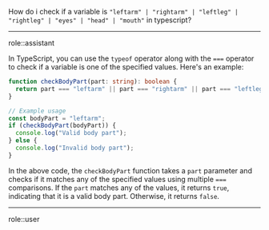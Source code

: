 
How do i check if a variable is `"leftarm" | "rightarm" | "leftleg" | "rightleg" | "eyes" | "head" | "mouth"` in typescript?

<hr class="__chatgpt_plugin">

role::assistant

In TypeScript, you can use the `typeof` operator along with the `===` operator to check if a variable is one of the specified values. Here's an example:

```typescript
function checkBodyPart(part: string): boolean {
  return part === "leftarm" || part === "rightarm" || part === "leftleg" || part === "rightleg" || part === "eyes" || part === "head" || part === "mouth";
}

// Example usage
const bodyPart = "leftarm";
if (checkBodyPart(bodyPart)) {
  console.log("Valid body part");
} else {
  console.log("Invalid body part");
}
```

In the above code, the `checkBodyPart` function takes a `part` parameter and checks if it matches any of the specified values using multiple `===` comparisons. If the `part` matches any of the values, it returns `true`, indicating that it is a valid body part. Otherwise, it returns `false`.

<hr class="__chatgpt_plugin">

role::user

